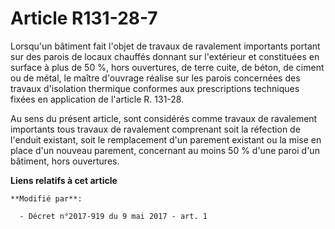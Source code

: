 # Article R131-28-7

Lorsqu'un bâtiment fait l'objet de travaux de ravalement importants portant sur des parois de locaux chauffés donnant sur
l'extérieur et constituées en surface à plus de 50 %, hors ouvertures, de terre cuite, de béton, de ciment ou de métal, le
maître d'ouvrage réalise sur les parois concernées des travaux d'isolation thermique conformes aux prescriptions techniques
fixées en application de l'article R. 131-28.

Au sens du présent article, sont considérés comme travaux de ravalement importants tous travaux de ravalement comprenant soit
la réfection de l'enduit existant, soit le remplacement d'un parement existant ou la mise en place d'un nouveau parement,
concernant au moins 50 % d'une paroi d'un bâtiment, hors ouvertures.

**Liens relatifs à cet article**

	**Modifié par**:

	  - Décret n°2017-919 du 9 mai 2017 - art. 1
